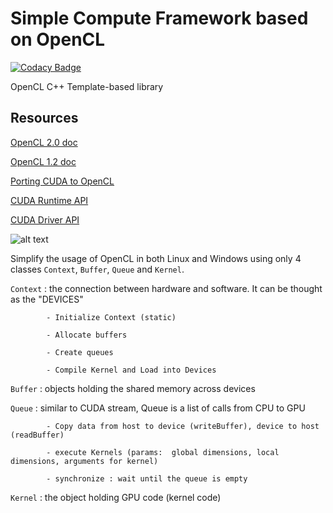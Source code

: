 # Simple Compute Framework based on OpenCL

[![Codacy Badge](https://api.codacy.com/project/badge/Grade/e836909b61e242a2a52aa9d00c198dbd)](https://app.codacy.com/app/khanhhhh/SimpleComputeFramework?utm_source=github.com&utm_medium=referral&utm_content=khanhhhh/SimpleComputeFramework&utm_campaign=Badge_Grade_Dashboard)

OpenCL C++ Template-based library

## Resources

[OpenCL 2.0 doc](https://www.khronos.org/registry/OpenCL/sdk/2.0/docs/man/xhtml/)

[OpenCL 1.2 doc](https://www.khronos.org/registry/OpenCL/sdk/1.2/docs/man/xhtml/)

[Porting CUDA to OpenCL](https://www.sharcnet.ca/help/index.php/Porting_CUDA_to_OpenCL)

[CUDA Runtime API](https://docs.nvidia.com/cuda/cuda-runtime-api/index.html)

[CUDA Driver API](https://docs.nvidia.com/cuda/cuda-driver-api/index.html)

![alt text](https://raw.githubusercontent.com/khanhhhh/SimpleComputeLibrary/master/images/20181216_204709.jpg)

Simplify the usage of OpenCL in both Linux and Windows using only 4 classes `Context`, `Buffer`, `Queue` and `Kernel`.

`Context` : the connection between hardware and software. It can be thought as the "DEVICES"

            - Initialize Context (static)
            
            - Allocate buffers
            
            - Create queues
            
            - Compile Kernel and Load into Devices

`Buffer` : objects holding the shared memory across devices

`Queue` : similar to CUDA stream, Queue is a list of calls from CPU to GPU

            - Copy data from host to device (writeBuffer), device to host (readBuffer)
            
            - execute Kernels (params:  global dimensions, local dimensions, arguments for kernel)
            
            - synchronize : wait until the queue is empty

`Kernel` : the object holding GPU code (kernel code)
